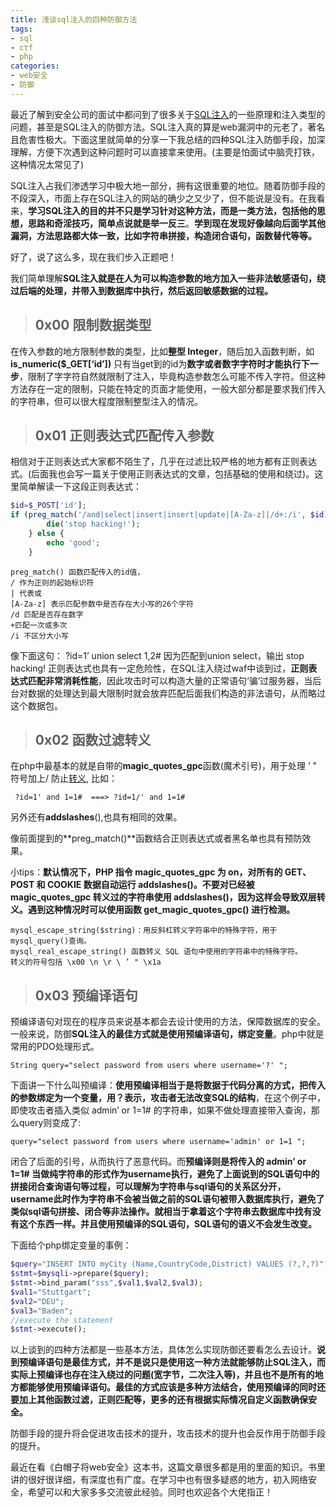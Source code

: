 ```yaml
---
title: 浅谈sql注入的四种防御方法 
tags: 
- sql
- ctf
- php
categories: 
- web安全
- 防御
---
```


最近了解到安全公司的面试中都问到了很多关于[SQL注入](https://so.csdn.net/so/search?q=SQL注入&spm=1001.2101.3001.7020)的一些原理和注入类型的问题，甚至是SQL注入的防御方法。SQL注入真的算是web漏洞中的元老了，著名且危害性极大。下面这里就简单的分享一下我总结的四种SQL注入防御手段，加深理解，方便下次遇到这种问题时可以直接拿来使用。(主要是怕面试中脑壳打铁，这种情况太常见了)

SQL注入占我们渗透学习中极大地一部分，拥有这很重要的地位。随着防御手段的不段深入，市面上存在SQL注入的网站的确少之又少了，但不能说是没有。在我看来，**学习SQL注入的目的并不只是学习针对这种方法，而是一类方法，包括他的思想，思路和奇淫技巧，简单点说就是举一反三**。**学到现在发现好像越向后面学其他漏洞，方法思路都大体一致，比如字符串拼接，构造闭合语句，函数替代等等。**

好了，说了这么多，现在我们步入正题吧！

我们简单理解**SQL注入就是在人为可以构造参数的地方加入一些非法敏感语句，绕过后端的处理，并带入到数据库中执行，然后返回敏感数据的过程。**

> ## 0x00 限制数据类型

在传入参数的地方限制参数的类型，比如**整型 Integer**，随后加入函数判断，如**is_numeric($_GET[‘id’])** 只有当get到的id为**数字或者数字字符时才能执行下一步**，限制了字字符自然就限制了注入，毕竟构造参数怎么可能不传入字符。但这种方法存在一定的限制，只能在特定的页面才能使用，一般大部分都是要求我们传入的字符串，但可以很大程度限制整型注入的情况。

> ## 0x01 正则表达式匹配传入参数

相信对于正则表达式大家都不陌生了，几乎在过滤比较严格的地方都有正则表达式。(后面我也会写一篇关于使用正则表达式的文章，包括基础的使用和绕过)。这里简单解读一下这段正则表达式：

``` php
$id=$_POST['id'];
if (preg_match('/and|select|insert|insert|update|[A-Za-z]|/d+:/i', $id)) { 
        die('stop hacking!'); 
    } else {
        echo 'good'; 
    }

```

``` 
preg_match() 函数匹配传入的id值，
/ 作为正则的起始标识符
| 代表或
[A-Za-z] 表示匹配参数中是否存在大小写的26个字符
/d 匹配是否存在数字
+匹配一次或多次
/i 不区分大小写

```

像下面这句：
?id=1’ union select 1,2# 因为匹配到union select，输出 stop hacking!
正则表达式也具有一定危险性，在SQL注入绕过waf中谈到过，**正则表达式匹配非常消耗性能**，因此攻击时可以构造大量的正常语句‘骗’过服务器，当后台对数据的处理达到最大限制时就会放弃匹配后面我们构造的非法语句，从而略过这个数据包。

> ## 0x02 函数过滤转义

在php中最基本的就是自带的**magic_quotes_gpc**函数(魔术引号)，用于处理 ’ " 符号加上/ 防止[转义](https://so.csdn.net/so/search?q=转义&spm=1001.2101.3001.7020), 比如：

``` 
 ?id=1' and 1=1#  ===> ?id=1/' and 1=1#
```

另外还有**addslashes**(),也具有相同的效果。

像前面提到的**preg_match()**函数结合正则表达式或者黑名单也具有预防效果。

小tips：**默认情况下，PHP 指令 magic_quotes_gpc 为 on，对所有的 GET、POST 和 COOKIE 数据自动运行 addslashes()。不要对已经被 magic_quotes_gpc 转义过的字符串使用 addslashes()，因为这样会导致双层转义。遇到这种情况时可以使用函数 get_magic_quotes_gpc() 进行检测。**

``` 
mysql_escape_string($string)：用反斜杠转义字符串中的特殊字符，用于mysql_query()查询。
mysql_real_escape_string() 函数转义 SQL 语句中使用的字符串中的特殊字符。
转义的符号包括 \x00 \n \r \ ’ " \x1a
```

> ## 0x03 预编译语句

预编译语句对现在的程序员来说基本都会去设计使用的方法，保障数据库的安全。一般来说，防御**SQL注入的最佳方式就是使用预编译语句，绑定变量**。php中就是常用的PDO处理形式。

``` 
String query="select password from users where username='?' ";
```

下面讲一下什么叫预编译：**使用预编译相当于是将数据于代码分离的方式，把传入的参数绑定为一个变量，用？表示，攻击者无法改变SQL的结构**，在这个例子中，即使攻击者插入类似 admin’ or 1=1# 的字符串，如果不做处理直接带入查询，那么query则变成了:

```
query="select password from users where username='admin' or 1=1 ";
```

闭合了后面的引号，从而执行了恶意代码。而**预编译则是将传入的 admin’ or 1=1# 当做纯字符串的形式作为username执行，避免了上面说到的SQL语句中的拼接闭合查询语句等过程，可以理解为字符串与sql语句的关系区分开，username此时作为字符串不会被当做之前的SQL语句被带入数据库执行，避免了类似sql语句拼接、闭合等非法操作。就相当于拿着这个字符串去数据库中找有没有这个东西一样。并且使用预编译的SQL语句，SQL语句的语义不会发生改变。**

下面给个php绑定变量的事例：

``` php
$query="INSERT INTO myCity (Name,CountryCode,District) VALUES (?,?,?)";
$stmt=$mysqli->prepare($query);
$stmt->bind_param("sss",$val1,$val2,$val3);
$val1="Stuttgart";
$val2="DEU";
$val3="Baden";
//execute the statement
$stmt->execute();

```

以上谈到的四种方法都是一些基本方法，具体怎么实现防御还要看怎么去设计。**说到预编译语句是最佳方式，并不是说只是使用这一种方法就能够防止SQL注入，而实际上预编译也存在注入绕过的问题(宽字节，二次注入等)，并且也不是所有的地方都能够使用预编译语句。最佳的方式应该是多种方法结合，使用预编译的同时还要加上其他函数过滤，正则匹配等，更多的还有根据实际情况自定义函数确保安全。**

防御手段的提升将会促进攻击技术的提升，攻击技术的提升也会反作用于防御手段的提升。

最近在看《白帽子将web安全》这本书，这篇文章很多都是用的里面的知识。书里讲的很好很详细，有深度也有广度。在学习中也有很多疑惑的地方，初入网络安全，希望可以和大家多多交流彼此经验。同时也欢迎各个大佬指正！